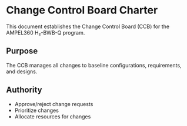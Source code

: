 # Change Control Board Charter

This document establishes the Change Control Board (CCB) for the AMPEL360 H₂-BWB-Q program.

## Purpose
The CCB manages all changes to baseline configurations, requirements, and designs.

## Authority
- Approve/reject change requests
- Prioritize changes
- Allocate resources for changes